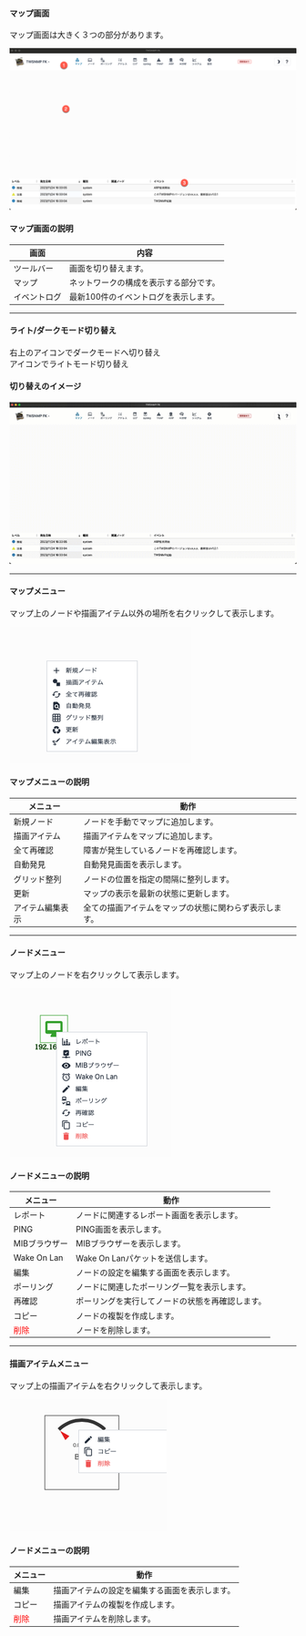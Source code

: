 #### マップ画面

<div class="text-xl mb-2">
マップ画面は大きく３つの部分があります。
</div>

![マップ画面](../../help/ja/2023-11-24_16-37-04.png)

>>>
#### マップ画面の説明

<div class="text-xl">

|画面|内容|
|----|----|
|ツールバー|画面を切り替えます。|
|マップ|ネットワークの構成を表示する部分です。|
|イベントログ|最新100件のイベントログを表示します。|

</div>


---
####  ライト/ダークモード切り替え

<div class="text-2xl">

右上の<span class="mdi mdi-moon-waxing-crescent"></span>アイコンでダークモードへ切り替え<br/>
<span class="mdi mdi-weather-sunny"></span>アイコンでライトモード切り替え

</div>

>>>
#### 切り替えのイメージ

![ダークモード](../../help/ja/2023-11-24_16-37-33.gif)


---
#### マップメニュー

<div class="text-xl mb-2">
マップ上のノードや描画アイテム以外の場所を右クリックして表示します。
</div>

![マップメニュー](../../help/ja/2023-11-26_20-46-50.png)

>>>
#### マップメニューの説明

<div class="text-xl">

|メニュー|動作|
|----|----|
|新規ノード|ノードを手動でマップに追加します。|
|描画アイテム|描画アイテムをマップに追加します。|
|全て再確認|障害が発生しているノードを再確認します。|
|自動発見|自動発見画面を表示します。|
|グリッド整列|ノードの位置を指定の間隔に整列します。|
|更新|マップの表示を最新の状態に更新します。|
|アイテム編集表示|全ての描画アイテムをマップの状態に関わらず表示します。|

</div>

---
#### ノードメニュー

<div class="text-xl mb-2">
マップ上のノードを右クリックして表示します。
</div>

![ノードメニュー](../../help/ja/2023-11-27_17-29-07.png)

>>>
#### ノードメニューの説明

<div class="text-xl">

|メニュー|動作|
|----|----|
|レポート|ノードに関連するレポート画面を表示します。|
|PING|PING画面を表示します。|
|MIBブラウザー|MIBブラウザーを表示します。|
|Wake On Lan|Wake On Lanパケットを送信します。|
|編集|ノードの設定を編集する画面を表示します。|
|ポーリング|ノードに関連したポーリング一覧を表示します。|
|再確認|ポーリングを実行してノードの状態を再確認します。|
|コピー|ノードの複製を作成します。|
|<span style="color: red;">削除</span>|ノードを削除します。|

</div>

---
#### 描画アイテムメニュー

<div class="text-xl mb-2">
マップ上の描画アイテムを右クリックして表示します。
</div>

![描画アイテムメニュー](../../help/ja/2023-11-28_03-56-37.png)

>>>
#### ノードメニューの説明

<div class="text-xl">

|メニュー|動作|
|----|----|
|編集|描画アイテムの設定を編集する画面を表示します。|
|コピー|描画アイテムの複製を作成します。|
|<span style="color: red;">削除</span>|描画アイテムを削除します。|

</div>



